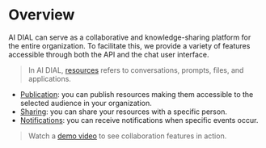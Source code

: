 # Overview

AI DIAL can serve as a collaborative and knowledge-sharing platform for the entire organization. To facilitate this, we provide a variety of features accessible through both the API and the chat user interface.

> In AI DIAL, [resources](docs/platform/0.architecture-and-concepts/2.architecture.md#resources) refers to conversations, prompts, files, and applications. 

* [Publication](/docs/tutorials/collaboration/2.enable-publications.md): you can publish resources making them accessible to the selected audience in your organization.
* [Sharing](/docs/tutorials/1.developers/1.work-with-resources/1.sharing.md): you can share your resources with a specific person.
* [Notifications](/docs/tutorials/1.developers/1.work-with-resources/2.notifications.md): you can receive notifications when specific events occur.


> Watch a [demo video](/docs/video%20demos/1.Chat/3.dial-collaboration.md) to see collaboration features in action.
